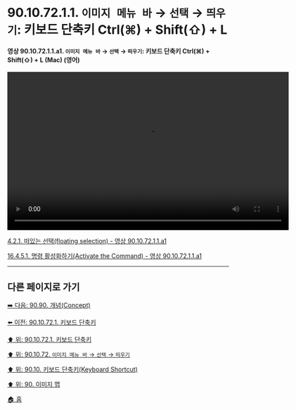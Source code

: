 # 90.10.72.1.1. `이미지 메뉴 바` → `선택` → `띄우기`: 키보드 단축키 Ctrl(⌘) + Shift(⇧) + L

<a id="90-10-72-01-01-a1"></a>

#### 영상 90.10.72.1.1.a1. `이미지 메뉴 바` → `선택` → `띄우기`: 키보드 단축키 Ctrl(⌘) + Shift(⇧) + L (Mac) (영어)
<video controls="controls" width="640" height="360" src="https://github.com/wonder13662/gimp/assets/15767104/96771078-ba0f-4aee-a5cd-b49153aa6c6c"></video>

[4.2.1. 떠있는 선택(floating selection) - 영상 90.10.72.1.1.a1](./04-02-01-there-is-a-floating-selection.md#90-10-72-01-01-a1)

[16.4.5.1. 명령 활성화하기(Activate the Command) - 영상 90.10.72.1.1.a1](./16-04-05-01-activate_the_command.md#90-10-72-01-01-a1)

***

## 다른 페이지로 가기

[➡️ 다음: 90.90. 개념(Concept)](./90-90-00-concept.md)

[⬅️ 이전: 90.10.72.1. 키보드 단축키](./90-10-72-01-00-keyboard_shortcut.md)

[⬆️ 위: 90.10.72.1. 키보드 단축키](./90-10-72-01-00-keyboard_shortcut.md)

[⬆️ 위: 90.10.72. `이미지 메뉴 바` → `선택` → `띄우기`](./90-10-72-00-menu_select_float.md)

[⬆️ 위: 90.10. 키보드 단축키(Keyboard Shortcut)](./90-10-00-keyboard_shortcut.md)

[⬆️ 위: 90. 이미지 맵](./90-00-image-map.md)

[🏠 홈](./00-home.md)